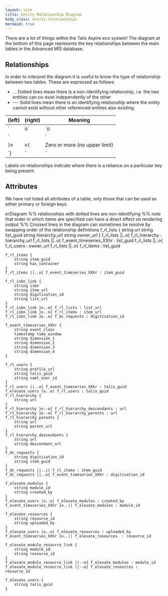 ```yaml
---
layout: site
title: Entity Relationship Diagram
body_class: entity-relationships
mermaid: true
---
```


There are a lot of things within the Talis Aspire eco system! The diagram at the bottom of this page represents the key relationships between the main tables in the Advanced MIS database.

## Relationships

In order to interpret the diagram it is useful to know the type of relationship between two tables. These are expressed as follows.

* ... Dotted lines mean there is a non-identifying relationship, i.e. the two entities can co-exist independently of the other
* --- Solid lines mean there is an identifying relationship where the entity cannot exist without other referenced entities also existing.

| (left) | (right) | Meaning |
| - | - | - |
| `|o` | `o|` | Zero or one |
| `||` | `||` | Exactly one |
| `}o` | `o{` | Zero or more (no upper limit)
| `}|` | `|{` | One or more (no upper limit)

Labels on relationships indicate where there is a reliance on a particular key being present.

## Attributes

We have not listed all attributes of a table, only those that can be used as either primary or foreign keys.

<div class="mermaid">
erDiagram
    %% relationships with dotted lines are non-identifying
    %% note that order in which items are specified can have a direct effect on rendering output
    %% Crossed lines in the diagram can sometimes be resolve by swapping order of the relationship definitions
    f_rl_lists {
        string url
        string list_guid
        string hierarchy_url
        string owner_url
    }
    f_rl_lists ||..o{ f_rl_hierarchy : hierarchy_url
    f_rl_lists ||..o{ f_event_timeseries_XXhr : list_guid
    f_rl_lists ||..o{ f_rl_users : owner_url
    f_rl_lists ||..o{ f_rl_items : list_guid

    f_rl_items {
        string item_guid
        string has_container
    }
    f_rl_items ||..o{ f_event_timeseries_XXhr : item_guid

    f_rl_isbn_link {
        string isbn
        string item_url
        string digitisation_id
        string list_url
    }
    f_rl_isbn_link }o..o{ f_rl_lists : list_url
    f_rl_isbn_link }o..o{ f_rl_items : item_url
    f_rl_isbn_link }o..o{ f_dc_requests : digitisation_id

    f_event_timeseries_XXhr {
        string event_class
        timestamp time_window
        string dimension_1
        string dimension_2
        string dimension_3
        string dimension_4
    }

    f_rl_users {
        string profile_url
        string talis_guid
        string saml_user_id
    }
    f_rl_users ||..o{ f_event_timeseries_XXhr : talis_guid
    f_elevate_users |o..o| f_rl_users : talis_guid
    f_rl_hierarchy {
        string url
    }
    f_rl_hierarchy }o--o{ f_rl_hierarchy_descendants : url
    f_rl_hierarchy }o--o{ f_rl_hierarchy_parents : url
    f_rl_hierarchy_parents {
        string url
        string parent_url
    }
    f_rl_hierarchy_descendants {
        string url
        string descendant_url
    }
    f_dc_requests {
        string digitisation_id
        string item_guid
    }
    f_dc_requests ||..|| f_rl_items : item_guid
    f_dc_requests ||..o{ f_event_timeseries_XXhr : digitisation_id

    f_elevate_modules {
        string module_id
        string created_by
    }
    f_elevate_users |o..o| f_elevate_modules : created_by
    f_event_timeseries_XXhr }o..|| f_elevate_modules : module_id
    
    f_elevate_resources {
        string resource_id
        string uploaded_by
    }
    f_elevate_users |o..o| f_elevate_resources : uploaded_by
    f_event_timeseries_XXhr }o..|| f_elevate_resources  : resource_id
    
    f_elevate_module_resource_link {
        string module_id
        string resource_id
    }
    f_elevate_module_resource_link ||--o{ f_elevate_modules : module_id
    f_elevate_module_resource_link ||--o{ f_elevate_resources : resource_id

    f_elevate_users {
        string talis_guid
    }
</div>
